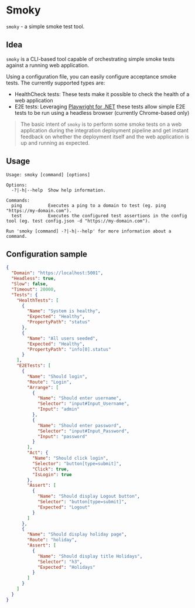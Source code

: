 # Smoky

`smoky` - a simple smoke test tool.

## Idea

`smoky` is a CLI-based tool capable of orchestrating simple smoke tests against a running web application.

Using a configuration file, you can easily configure acceptance smoke tests. The currently supported types are:

- HealthCheck tests: These tests make it possible to check the health of a web application
- E2E tests: Leveraging [Playwright for .NET](https://playwright.dev/dotnet/) these tests allow simple E2E tests to be run using a headless browser (currently Chrome-based only)

> The basic intent of `smoky` is to perform some smoke tests on a web application during the integration deployment pipeline and get instant feedback on whether the deployment itself and the web application is up and running as expected.

## Usage

```console
Usage: smoky [command] [options]

Options:
  -?|-h|--help  Show help information.

Commands:
  ping          Executes a ping to a domain to test (eg. ping "https://my-domain.com").
  test          Executes the configured test assertions in the config tool (eg. test config.json -d "https://my-domain.com").

Run 'smoky [command] -?|-h|--help' for more information about a command.
```
## Configuration sample

```json
{
  "Domain": "https://localhost:5001",
  "Headless": true,
  "Slow": false,
  "Timeout": 20000,
  "Tests": {
    "HealthTests": [
      {
        "Name": "System is healthy",
        "Expected": "Healthy",
        "PropertyPath": "status"
      },
      {
        "Name": "All users seeded",
        "Expected": "Healthy",
        "PropertyPath": "info[0].status"
      }
    ],
    "E2ETests": [
      {
        "Name": "Should login",
        "Route": "Login",
        "Arrange": [
          {
            "Name": "Should enter username",
            "Selector": "input#Input_Username",
            "Input": "admin"
          },
          {
            "Name": "Should enter password",
            "Selector": "input#Input_Password",
            "Input": "password"
          }
        ],
        "Act": {
          "Name": "Should click login",
          "Selector": "button[type=submit]",
          "Click": true,
          "IsLogin": true
        },
        "Assert": [
          {
            "Name": "Should display Logout button",
            "Selector": "button[type=submit]",
            "Expected": "Logout"
          }
        ]
      },
      {
        "Name": "Should display holiday page",
        "Route": "holiday",
        "Assert": [
          {
            "Name": "Should display title Holidays",
            "Selector": "h3",
            "Expected": "Holidays"
          }
        ]
      }
    ]
  }
}
```